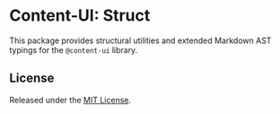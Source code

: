 # Content-UI: Struct

This package provides structural utilities and extended Markdown AST typings for the `@content-ui` library.

## License

Released under the [MIT License](https://github.com/control-ui/content-ui/blob/main/LICENSE).
